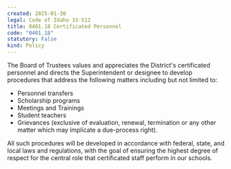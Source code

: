 ```yaml
---
created: 2025-01-30
legal: Code of Idaho 33-512
title: 0401.18 Certificated Personnel
code: "0401.18"
statutory: False
kind: Policy
---
```


The Board of Trustees values and appreciates the District's certificated personnel and directs the Superintendent or designee to develop procedures that address the following matters including but not limited to:

- Personnel transfers
- Scholarship programs
- Meetings and Trainings
- Student teachers
- Grievances (exclusive of evaluation, renewal, termination or any other matter which may implicate a due-process right).


All such procedures will be developed in accordance with federal, state, and local laws and regulations, with the goal of ensuring the highest degree of respect for the central role that certificated staff perform in our schools.
